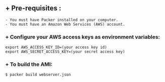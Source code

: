 ## + Pre-requisites :

    - You must have Packer installed on your computer.
    - You must have an Amazon Web Services (AWS) account.

### + Configure your AWS access keys as environment variables:


    export AWS_ACCESS_KEY_ID=(your access key id)
    export AWS_SECRET_ACCESS_KEY=(your secret access key)

### + To build the AMI:

    $ packer build webserver.json
